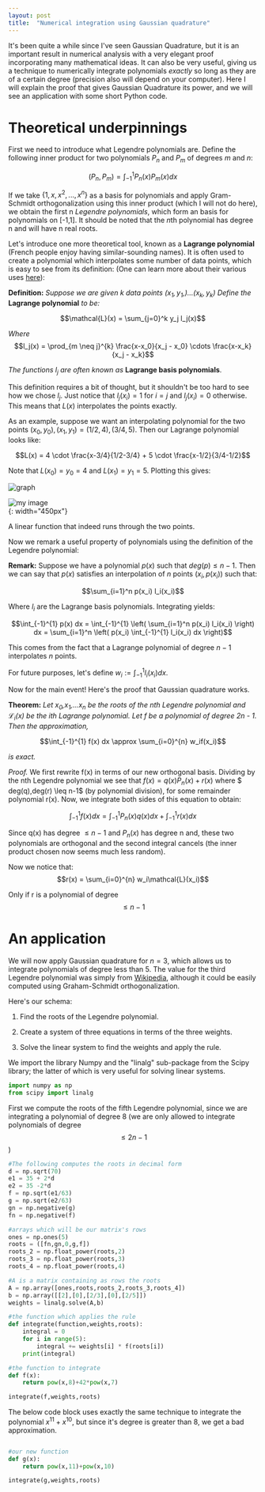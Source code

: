 ```yaml
---
layout: post
title:  "Numerical integration using Gaussian quadrature"
---
```


<script type="text/x-mathjax-config">
MathJax.Hub.Config({
  tex2jax: {
    inlineMath: [['$','$'], ['\\(','\\)']],
    processEscapes: true
  }
});
</script>
<script src="https://cdnjs.cloudflare.com/ajax/libs/mathjax/2.7.0/MathJax.js?config=TeX-AMS-MML_HTMLorMML" type="text/javascript"></script>


 It's been quite a while since I've seen Gaussian Quadrature, but it is an important result in numerical analysis with a very elegant proof incorporating many mathematical ideas. It can also be very useful, giving us a technique to numerically integrate polynomials *exactly* so long as they are of a certain degree (precision also will depend on your computer). Here I will explain the proof that gives Gaussian Quadrature its power, and we will see an application with some short Python code.

# Theoretical underpinnings

First we need to introduce what Legendre polynomials are.
Define the following inner product for two polynomials $P_n$ and $P_m$ of degrees $m$ and $n$:

$$(P_n,P_m) = \int_{-1}^{1} P_n(x)P_m(x) dx$$

If we take  $\{1,x,x^2,...,x^n\}$ as a basis for polynomials and apply Gram-Schmidt orthogonalization using this inner product (which I will not do here), we obtain the first n *Legendre polynomials*, which form an basis for polynomials on [-1,1]. It should be noted that the *n*th polynomial has degree n and will have n real roots.

Let's introduce one more theoretical tool, known as a **Lagrange polynomial** (French people enjoy having similar-sounding names). It is often used to create a polynomial which interpolates some number of data points, which is easy to see from its definition: (One can learn more about their various uses [here](https://en.wikipedia.org/wiki/Lagrange_polynomial)):

**Definition:** *Suppose we are given k data points $(x_1,y_1,) \ldots (x_k,y_k)$ Define the* **Lagrange polynomial** *to be:*

$$\mathcal{L}(x) = \sum_{j=0}^k y_j l_j(x)$$

*Where* $$l_j(x) = \prod_{m \neq j}^{k} \frac{x-x_0}{x_j - x_0} \cdots \frac{x-x_k}{x_j - x_k}$$

*The functions $l_j$ are often known as* **Lagrange basis polynomials**.

This definition requires a bit of thought, but it shouldn't be too hard to see how we chose $l_j$. Just notice that $l_j(x_i) = 1$ for $i=j$ and $l_j(x_i) = 0$ otherwise. This means that $L(x)$ interpolates the points exactly.

As an example, suppose we want an interpolating polynomial for the two points $(x_0,y_0),(x_1,y_1)=(1/2,4),(3/4,5)$. Then our Lagrange polynomial looks like:

$$L(x) = 4 \cdot \frac{x-3/4}{1/2-3/4} + 5 \cdot \frac{x-1/2}{3/4-1/2}$$

Note that $L(x_0) = y_0 = 4$ and $L(x_1) = y_1 = 5$. Plotting this gives:


![graph](./Images/graph.JPG)


<style type="text/css">
img[src*='#center'] {
    display: block;
    margin: auto;
}
</style>

![my image](/Images/lithops.jpg#center){: width="450px"}  


A linear function that indeed runs through the two points.

Now we remark a useful property of polynomials using the definition of the Legendre polynomial:

**Remark:** Suppose we have a polynomial $p(x)$ such that $deg(p) \leq n-1$. Then we can say that $p(x)$ satisfies an interpolation of $n$ points $(x_i,p(x_i))$ such that:

 $$\sum_{i=1}^n p(x_i) l_i(x_i)$$

 Where $l_i$ are the Lagrange basis polynomials. Integrating yields:

 $$\int_{-1}^{1} p(x) dx = \int_{-1}^{1} \left( \sum_{i=1}^n p(x_i) l_i(x_i) \right) dx = \sum_{i=1}^n \left( p(x_i) \int_{-1}^{1} l_i(x_i) dx \right)$$

This comes from the fact that a Lagrange polynomial of degree $n-1$ interpolates $n$ points.

 For future purposes, let's define $w_i := \int_{-1}^{1} l_i(x_i) dx$.

 Now for the main event! Here's the proof that Gaussian quadrature works.

**Theorem:** *Let x$_0$,x$_1$,...$x_n$ be the roots of the nth Legendre polynomial and $\mathcal{L}_i(x)$ be the $ith$ Lagrange polynomial. Let f be a polynomial of degree 2n - 1. Then the approximation,*

$$\int_{-1}^{1} f(x) dx \approx \sum_{i=0}^{n} w_if(x_i)$$

*is exact.*

*Proof.* We first rewrite f(x) in terms of our new orthogonal basis. Dividing by the nth Legendre polynomial we see that $f(x) = q(x)P_n(x) + r(x)$ where $ deg(q),deg(r) \leq n-1$ (by polynomial division), for some remainder polynomial r(x). Now, we integrate both sides of this equation to obtain:

$$\int_{-1}^{1} f(x) dx = \int_{-1}^{1} P_n(x)q(x)dx  + \int_{-1}^{1}r(x)dx$$

Since q(x) has degree $\leq n-1$ and $P_n(x)$ has degree n and, these two polynomials are orthogonal and the second integral cancels (the inner product chosen now seems much less random).


Now we notice that: $$r(x) = \sum_{i=0}^{n} w_i\mathcal{L}(x_i)$$

Only if r is a polynomial of degree $$\leq n-1$$

# An application


We will now apply Gaussian quadrature for $n=3$, which allows us to integrate polynomials of degree less than $5$. The value for the third Legendre polynomial was simply from [Wikipedia](https://en.wikipedia.org/wiki/Legendre_polynomials), although it could be easily computed using Graham-Schmidt orthogonalization.

Here's our schema:

1. Find the roots of the Legendre polynomial.

2. Create a system of three equations in terms of the three weights.

3. Solve the linear system to find the weights and apply the rule.

We import the library Numpy and the "linalg" sub-package from the Scipy library; the latter of which
is very useful for solving linear systems.

```python
import numpy as np
from scipy import linalg
```
First we compute the roots of the fifth Legendre polynomial, since we are integrating
a polynomial of degree 8 (we are only allowed to integrate polynomials of degree $$\leq 2n - 1$$)

```python
#The following computes the roots in decimal form
d = np.sqrt(70)
e1 = 35 + 2*d
e2 = 35 -2*d
f = np.sqrt(e1/63)
g = np.sqrt(e2/63)
gn = np.negative(g)
fn = np.negative(f)

#arrays which will be our matrix's rows
ones = np.ones(5)
roots = ([fn,gn,0,g,f])
roots_2 = np.float_power(roots,2)
roots_3 = np.float_power(roots,3)
roots_4 = np.float_power(roots,4)

#A is a matrix containing as rows the roots
A = np.array([ones,roots,roots_2,roots_3,roots_4])
b = np.array([[2],[0],[2/3],[0],[2/5]])
weights = linalg.solve(A,b)

#the function which applies the rule
def integrate(function,weights,roots):
    integral = 0
    for i in range(5):
        integral += weights[i] * f(roots[i])
    print(integral)

#the function to integrate
def f(x):
    return pow(x,8)+42*pow(x,7)

integrate(f,weights,roots)

```

The below code block uses exactly the same technique to integrate the polynomial $x^{11} + x^{10}$, but since it's degree is greater than 8, we get a bad approximation.

```python

#our new function
def g(x):
    return pow(x,11)+pow(x,10)

integrate(g,weights,roots)

```
